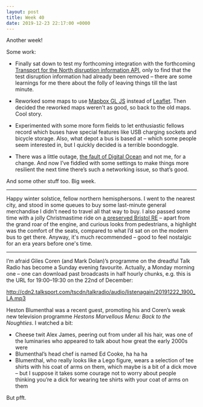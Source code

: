 ```yaml
---
layout: post
title: Week 40
date: 2019-12-23 22:17:00 +0000
---
```


Another week!

Some work:

- Finally sat down to test my forthcoming integration with the forthcoming [Transport for the North disruption information API](https://mailchi.mp/ea7b185e83c1/tfn-rtig-disruption-workshop-post-event?e=3affd2d366), only to find that the test disruption information had already been removed – there are some learnings for me there about the folly of leaving things till the last minute.

- Reworked some maps to use [Mapbox GL JS](https://docs.mapbox.com/mapbox-gl-js/api/) instead of [Leaflet](https://leafletjs.com/). Then decided the reworked maps weren't as good, so back to the old maps. Cool story.

- Experimented with some more form fields to let enthusiastic fellows record which buses have special features like USB charging sockets and bicycle storage.
Also, what depot a bus is based at – which some people seem interested in, but I quickly decided is a terrible boondoggle.

- There was a little outage, [the fault of Digital Ocean](https://status.digitalocean.com/incidents/z8tp0f9sq047) and not me, for a change. And now I’ve fiddled with some settings to make things more resilient the next time there’s such a networking issue, so that’s good.

And some other stuff too. Big week.

---

Happy winter solstice, fellow northern hemisphersons. I went to the nearest city, and stood in some queues to buy some last-minute general merchandise I didn’t need to travel all that way to buy.
I also passed some time with a jolly Christmastime ride on [a preserved Bristol RE](https://eastnorfolkbus.blogspot.com/2019/12/sunday-norwich-vintage-bus-rides.html) – apart from the grand roar of the engine, and curious looks from pedestrians, a highlight was the comfort of the seats, compared to what I’d sat on on the modern bus to get there. Anyway, it's much recommended – good to feel nostalgic for an era years before one's time.

---

I’m afraid Giles Coren (and Mark Dolan)’s programme on the dreadful Talk Radio has become a Sunday evening favourite. Actually, a Monday morning one – one can download past broadcasts in half hourly chunks, e.g. this is the URL for 19:00–19:30 on the 22nd of December:

http://cdn2.talksport.com/tscdn/talkradio/audio/listenagain/20191222_1900_LA.mp3

Heston Blumenthal was a recent guest, promoting his and Coren’s weak new television programme <cite> Hestons Marvellous Menu: Back to the Noughties</cite>. I watched a bit:

- Cheese twit Alex James, peering out from under all his hair, was one of the luminaries who appeared to talk about how great the early 2000s were
- Blumenthal’s head chef is named Ed Cooke, ha ha ha
- Blumenthal, who really looks like a Lego figure, wears a selection of tee shirts with his coat of arms on them, which maybe is a bit of a dick move – but I suppose it takes some courage not to worry about people thinking you’re a dick for wearing tee shirts with your coat of arms on them

But pfft.
